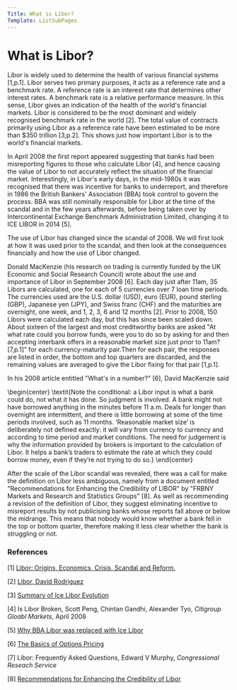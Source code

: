 ```yaml
---
Title: What is Libor?
Template: ListSubPages
---
```


# What is Libor?

Libor is widely used to determine the health of various financial systems [1,p.1]. 
Libor serves two primary purposes, it acts as a reference rate and a benchmark rate. A reference rate is an
interest rate that determines other interest rates. A benchmark rate is a relative performance measure. In 
this sense, Libor gives an indication of the health of the world's financial markets. Libor is considered to be the 
most dominant and widely recognised benchmark rate in the world [2]. The total value of contracts 
primarily using Libor as a reference rate have been estimated to be more than $350 trillion [3,p.2]. 
This shows just how important Libor is to the world's financial markets.  


In April 2008 the first report appeared suggesting that banks had been misreporting figures to those who calculate 
Libor [4], and hence causing the value of Libor to not accurately reflect the situation of the 
financial market. Interestingly, in Libor's early days, in the mid-1980s it was recognised that there was incentive for
banks to underreport, and therefore in 1986 the British Bankers' Association (BBA) took control to govern the process.
BBA was still nominally responsible for Libor at the time of the scandal and in the few years afterwards, before being
taken over by Intercontinental Exchange Benchmark Administration Limited, changing it to ICE LIBOR in 2014 [5]. 

The use of Libor has changed since the scandal of 2008. We will first look at how it was used prior to the scandal, 
and then look at the consequences financially and how the use of Libor changed. 

Donald MacKenzie (his research on trading is currently funded by the UK Economic and Social Research Council) wrote
about the use and importance of Libor in September 2008 [6]. Each day just after 11am, 35 Libors
are calculated, one for each of 5 currencies over 7 loan time periods. The currencies used are the U.S. dollar
(USD), euro (EUR), pound sterling (GBP), Japanese yen (JPY), and Swiss franc (CHF) and the maturities are overnight, 
one week, and 1, 2, 3, 6 and 12 months [2]. Prior to 2008, 150 Libors were calculated each day, 
but this has since been scaled down. About sixteen of the largest and most creditworthy banks are asked  "At what rate 
could you borrow funds, were you to do so by asking for and then accepting interbank offers in a reasonable market 
size just prior to 11am? [7,p.1]” for each currency-maturity pair.Then for each pair, 
the responses are listed in order, the bottom and top quarters are discarded, and the remaining values are averaged to
give the Libor fixing for that pair [1,p.1]. 

In his 2008 article entitled "What's in a number?" [6], David MacKenzie said

\begin{center}
	\textit{Note the conditional: a Libor input is what a bank could do, not what it has done. So judgment is involved.
  A bank might not have borrowed anything in the minutes before 11 a.m. Deals for longer than overnight are intermittent,
  and there is little borrowing at some of the time periods involved, such as 11 months. ‘Reasonable market size’ is 
  deliberately not defined exactly: it will vary from currency to currency and according to time period and market conditions. 
  The need for judgement is why the information provided by brokers is important to the calculation of Libor. It helps a bank’s
  traders to estimate the rate at which they could borrow money, even if they’re not trying to do so.}
\end{center}

After the scale of the Libor scandal was revealed, there was a call for make the definition on Libor less ambiguous, namely 
from a document entitled "Recommendations for Enhancing the Credibility of LIBOR" by "FRBNY Markets and Research and
Statistics Groups" [8]. As well as recommending a revision of the
definition of Libor, they suggest eliminating incentive to misreport results by not publicising banks whose reports fall 
above or below the midrange. This means that nobody would know whether a bank fell in the top or bottom quarter, therefore
making it less clear whether the bank is struggling or not. 

### References
[1] [Libor: Origins, Economics, Crisis, Scandal and Reform.](https://www.newyorkfed.org/medialibrary/media/research/staff_reports/sr667.pdf)

[2] [Libor, David Rodriguez](https://www.investopedia.com/terms/l/libor.asp)

[3] [Summary of Ice Libor Evolution](https://www.theice.com/publicdocs/LIBOR_evo_summary.pdf)

[4] Is Libor Broken, Scott Peng, Chintan Gandhi, Alexander Tyo, *Citigroup Gloabl Markets*, April 2008

[5] [Why BBA Libor was replaced with Ice Libor](https://www.investopedia.com/articles/investing/033115/why-bba-libor-was-replaced-ice-libor.asp)

[6] [The Basics of Options Pricing](https://www.investopedia.com/university/options-pricing/pricing-basics.asp)

[7] Libor: Frequently Asked Questions, Edward V Murphy, *Congressional Reseach Service*

[8] [Recommendations for Enhancing the Credibility of Libor](https://www.newyorkfed.org/medialibrary/media/newsevents/news/markets/2012/libor/June_1_2008_LIBOR_recommendations.pdf)
